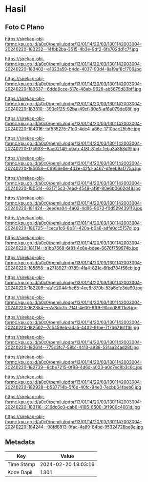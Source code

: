 # Hasil

## Foto C Plano

https://sirekap-obj-formc.kpu.go.id/a0c0/pemilu/pdpr/13/01/14/20/03/1301142003004-20240220-183232--14fbb2ba-3515-4b3e-9df2-6fa702dd1c7f.jpg

https://sirekap-obj-formc.kpu.go.id/a0c0/pemilu/pdpr/13/01/14/20/03/1301142003004-20240220-183402--e1323a59-b4dd-4037-93d4-8a19af8c1706.jpg

https://sirekap-obj-formc.kpu.go.id/a0c0/pemilu/pdpr/13/01/14/20/03/1301142003004-20240220-183637--6ddd6cce-517c-48eb-9629-ab5675d83bff.jpg

https://sirekap-obj-formc.kpu.go.id/a0c0/pemilu/pdpr/13/01/14/20/03/1301142003004-20240220-183810--393e1f25-92ba-49cf-80c6-af6a079de08f.jpg

https://sirekap-obj-formc.kpu.go.id/a0c0/pemilu/pdpr/13/01/14/20/03/1301142003004-20240220-184016--bf535275-71d0-4de4-a86e-1710bac25b5e.jpg

https://sirekap-obj-formc.kpu.go.id/a0c0/pemilu/pdpr/13/01/14/20/03/1301142003004-20240220-175933--8ae02149-c9ab-4f8f-81eb-1eba3a358df9.jpg

https://sirekap-obj-formc.kpu.go.id/a0c0/pemilu/pdpr/13/01/14/20/03/1301142003004-20240220-185658--06956e0e-4d2e-42fd-a467-dfeeb9a1775a.jpg

https://sirekap-obj-formc.kpu.go.id/a0c0/pemilu/pdpr/13/01/14/20/03/1301142003004-20240220-180514--621715c3-7ead-4549-af9f-80e6b0602d48.jpg

https://sirekap-obj-formc.kpu.go.id/a0c0/pemilu/pdpr/13/01/14/20/03/1301142003004-20240220-181424--3eedea04-4a02-4d95-9073-f0d529439113.jpg

https://sirekap-obj-formc.kpu.go.id/a0c0/pemilu/pdpr/13/01/14/20/03/1301142003004-20240220-180725--1ceca1c6-8b31-420a-b0a6-adfe0cc5157d.jpg

https://sirekap-obj-formc.kpu.go.id/a0c0/pemilu/pdpr/13/01/14/20/03/1301142003004-20240220-181114--b1bb7669-6f81-4c8e-bdee-6676f759974b.jpg

https://sirekap-obj-formc.kpu.go.id/a0c0/pemilu/pdpr/13/01/14/20/03/1301142003004-20240220-185658--a2718927-0789-4fa4-821e-6fbd784f56cb.jpg

https://sirekap-obj-formc.kpu.go.id/a0c0/pemilu/pdpr/13/01/14/20/03/1301142003004-20240220-182209--aa1e2044-5c65-4ce8-870b-53a6efc3da90.jpg

https://sirekap-obj-formc.kpu.go.id/a0c0/pemilu/pdpr/13/01/14/20/03/1301142003004-20240220-182354--e7a3dc7b-714f-4e00-9ff9-90ccd88ff1c8.jpg

https://sirekap-obj-formc.kpu.go.id/a0c0/pemilu/pdpr/13/01/14/20/03/1301142003004-20240220-182502--7c5459eb-ada5-4402-91be-7f7667161116.jpg

https://sirekap-obj-formc.kpu.go.id/a0c0/pemilu/pdpr/13/01/14/20/03/1301142003004-20240220-182614--775c3fc7-58b1-4413-a938-531aa34ad28f.jpg

https://sirekap-obj-formc.kpu.go.id/a0c0/pemilu/pdpr/13/01/14/20/03/1301142003004-20240220-182739--8cbe7215-0f98-4d6d-a003-a0c7ec8b3c6c.jpg

https://sirekap-obj-formc.kpu.go.id/a0c0/pemilu/pdpr/13/01/14/20/03/1301142003004-20240220-182928--b537714b-5f6d-40fc-94e0-7ecbb64fbeb6.jpg

https://sirekap-obj-formc.kpu.go.id/a0c0/pemilu/pdpr/13/01/14/20/03/1301142003004-20240220-183116--216dc6c0-dab6-4105-8500-3f1900c4661d.jpg

https://sirekap-obj-formc.kpu.go.id/a0c0/pemilu/pdpr/13/01/14/20/03/1301142003004-20240220-184244--08fd8813-0fac-4a89-84bd-95324728be8e.jpg


## Metadata

| Key        | Value               |
| ---------- | ------------------- |
| Time Stamp | 2024-02-20 19:03:19 |
| Kode Dapil | 1301                |



